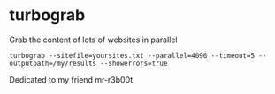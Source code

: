 # turbograb
Grab the content of lots of websites in parallel
```
turbograb --sitefile=yoursites.txt --parallel=4096 --timeout=5 --outputpath=/my/results --showerrors=true
```



Dedicated to my friend mr-r3b00t
